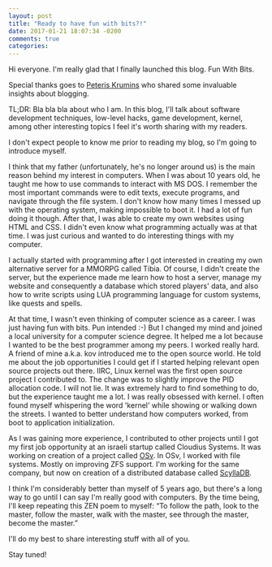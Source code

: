 ```yaml
---
layout: post
title: "Ready to have fun with bits?!"
date: 2017-01-21 18:07:34 -0200
comments: true
categories: 
---
```


Hi everyone. I'm really glad that I finally launched this blog. Fun With Bits.

Special thanks goes to [Peteris Krumins](http://catonmat.net) who shared some
invaluable insights about blogging.

TL;DR: Bla bla bla about who I am. In this blog, I'll talk about software
development techniques, low-level hacks, game development, kernel, among other
interesting topics I feel it's worth sharing with my readers.

I don't expect people to know me prior to reading my blog, so I'm going to
introduce myself.

I think that my father (unfortunately, he's no longer around us) is the main
reason behind my interest in computers. When I was about 10 years old, he
taught me how to use commands to interact with MS DOS. I remember the most
important commands were to edit texts, execute programs, and navigate through
the file system. I don't know how many times I messed up with the operating
system, making impossible to boot it. I had a lot of fun doing it though.
After that, I was able to create my own websites using HTML and CSS. I didn't
even know what programming actually was at that time. I was just curious and
wanted to do interesting things with my computer.

I actually started with programming after I got interested in creating my own
alternative server for a MMORPG called Tibia. Of course, I didn't create the
server, but the experience made me learn how to host a server, manage my
website and consequently a database which stored players' data, and also
how to write scripts using LUA programming language for custom systems,
like quests and spells.

At that time, I wasn't even thinking of computer science as a career. I was
just having fun with bits. Pun intended :-)
But I changed my mind and joined a local university for a computer science
degree. It helped me a lot because I wanted to be the best programmer among
my peers. I worked really hard. A friend of mine a.k.a. kov introduced me to
the open source world. He told me about the job opportunities I could get if
I started helping relevant open source projects out there. IIRC, Linux kernel
was the first open source project I contributed to. The change was to slightly
improve the PID allocation code. I will not lie. It was extremely hard to find
something to do, but the experience taught me a lot. I was really obsessed
with kernel. I often found myself whispering the word 'kernel' while showing or
walking down the streets. I wanted to better understand how computers worked,
from boot to application initialization.

As I was gaining more experience, I contributed to other projects until I got
my first job opportunity at an israeli startup called Cloudius Systems.
It was working on creation of a project called [OSv](http://osv.io). In OSv, I
worked with file systems. Mostly on improving ZFS support. I'm working for the
same company, but now on creation of a distributed database called
[ScyllaDB](http://scylladb.com).

I think I'm considerably better than myself of 5 years ago, but there's a long
way to go until I can say I'm really good with computers.
By the time being, I'll keep repeating this ZEN poem to myself:
“To follow the path, look to the master, follow the master, walk with the
master, see through the master, become the master.”

I'll do my best to share interesting stuff with all of you.

Stay tuned!
